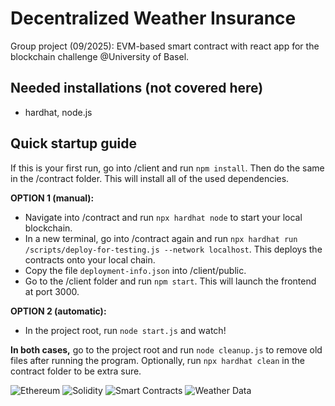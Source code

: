# Decentralized Weather Insurance

Group project (09/2025): EVM-based smart contract with react app for the blockchain challenge @University of Basel.

## Needed installations (not covered here)

- hardhat, node.js

## Quick startup guide

If this is your first run, go into /client and run `npm install`. Then do the same in the /contract folder. This will install all of the used dependencies.

**OPTION 1 (manual):**  
  - Navigate into /contract and run `npx hardhat node` to start your local blockchain.
  - In a new terminal, go into /contract again and run `npx hardhat run /scripts/deploy-for-testing.js --network localhost`. This deploys the contracts onto your local chain.
  - Copy the file `deployment-info.json` into /client/public.
  - Go to the /client folder and run `npm start`. This will launch the frontend at port 3000.

**OPTION 2 (automatic):**  
  - In the project root, run `node start.js` and watch!  

**In both cases,** go to the project root and run `node cleanup.js` to remove old files after running the program. Optionally, run `npx hardhat clean` in the contract folder to be extra sure.

![Ethereum](https://img.shields.io/badge/Ethereum-ETH-3C3C3D?logo=ethereum&logoColor=white)
![Solidity](https://img.shields.io/badge/Solidity-363636?logo=solidity&logoColor=white)
![Smart Contracts](https://img.shields.io/badge/Smart%20Contracts-Secure-blue?logo=lock&logoColor=white)
![Weather Data](https://img.shields.io/badge/Weather-API-blue?logo=cloud&logoColor=white)
